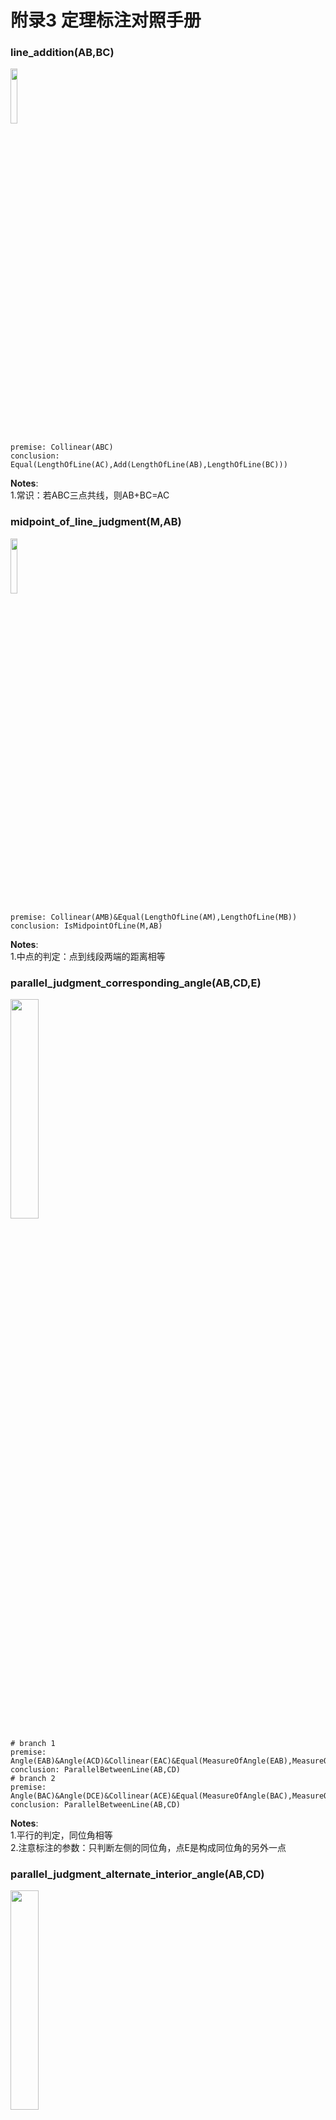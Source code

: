 # 附录3 定理标注对照手册
### line_addition(AB,BC)
<div>
    <img src="gdl-pic/T001.png" width="15%"
</div>

    premise: Collinear(ABC)
    conclusion: Equal(LengthOfLine(AC),Add(LengthOfLine(AB),LengthOfLine(BC)))
**Notes**:  
1.常识：若ABC三点共线，则AB+BC=AC  

### midpoint_of_line_judgment(M,AB)
<div>
    <img src="gdl-pic/T002.png" width="15%"
</div>

    premise: Collinear(AMB)&Equal(LengthOfLine(AM),LengthOfLine(MB))
    conclusion: IsMidpointOfLine(M,AB)
**Notes**:  
1.中点的判定：点到线段两端的距离相等  

### parallel_judgment_corresponding_angle(AB,CD,E)
<div>
    <img src="gdl-pic/T003.png" width="30%"
</div>

    # branch 1
    premise: Angle(EAB)&Angle(ACD)&Collinear(EAC)&Equal(MeasureOfAngle(EAB),MeasureOfAngle(ACD))
    conclusion: ParallelBetweenLine(AB,CD)
    # branch 2
    premise: Angle(BAC)&Angle(DCE)&Collinear(ACE)&Equal(MeasureOfAngle(BAC),MeasureOfAngle(DCE))
    conclusion: ParallelBetweenLine(AB,CD)
**Notes**:  
1.平行的判定，同位角相等  
2.注意标注的参数：只判断左侧的同位角，点E是构成同位角的另外一点  

### parallel_judgment_alternate_interior_angle(AB,CD)
<div>
    <img src="gdl-pic/T004.png" width="30%"
</div>

    # branch 1
    premise: Angle(BAD)&Angle(CDA)&Equal(MeasureOfAngle(BAD),MeasureOfAngle(CDA))
    conclusion: ParallelBetweenLine(AB,CD)
    # branch 2
    premise: Angle(CBA)&Angle(BCD)&Equal(MeasureOfAngle(CBA),MeasureOfAngle(BCD))
    conclusion: ParallelBetweenLine(AB,CD)
**Notes**:  
1.平行的判定：内错角相等  

### parallel_judgment_ipsilateral_internal_angle(AB,CD)
<div>
    <img src="gdl-pic/T005.png" width="15%"
</div>

    premise: Angle(BAC)&Angle(ACD)&Equal(Add(MeasureOfAngle(BAC),MeasureOfAngle(ACD)),180)
    conclusion: ParallelBetweenLine(AB,CD)
**Notes**:  
1.平行的判定，同旁内角互补  
2.注意标注的参数：只判断左侧的同旁内角  

### parallel_judgment_par_par(AB,CD,EF)
<div>
    <img src="gdl-pic/T006.png" width="15%"
</div>

    premise: ParallelBetweenLine(AB,CD)&ParallelBetweenLine(CD,EF)
    conclusion: ParallelBetweenLine(AB,EF)
**Notes**:  
1.平行的传递性  

### parallel_judgment_per_per(AB,CD)
<div>
    <img src="gdl-pic/T007.png" width="30%"
</div>

    # branch 1
    premise: PerpendicularBetweenLine(BA,CA)&PerpendicularBetweenLine(AC,DC)
    conclusion: ParallelBetweenLine(AB,CD)
    # branch 2
    premise: PerpendicularBetweenLine(CD,AD)&PerpendicularBetweenLine(BA,DA)
    conclusion: ParallelBetweenLine(AB,CD)
**Notes**:  
1.由垂直推出平行  

### parallel_property_collinear_extend(AB,CD,M)
<div>
    <img src="gdl-pic/T008.png" width="45%"
</div>

    # branch 1
    premise: Collinear(MAB)&ParallelBetweenLine(AB,CD)
    conclusion: ParallelBetweenLine(MA,CD)
                ParallelBetweenLine(MB,CD)
    # branch 2
    premise: Collinear(ABM)&ParallelBetweenLine(AB,CD)
    conclusion: ParallelBetweenLine(AM,CD)
                ParallelBetweenLine(BM,CD)
    # branch 3
    premise: Collinear(AMB)&ParallelBetweenLine(AB,CD)
    conclusion: ParallelBetweenLine(AM,CD)
                ParallelBetweenLine(MB,CD)
**Notes**:  
1.平行的共线扩展：由一个平行关系和一条平行线（上方那条）的共线点推出其他平行关系  

### parallel_property_corresponding_angle(AB,CD,E)
<div>
    <img src="gdl-pic/T009.png" width="30%"
</div>

    # branch 1
    premise: ParallelBetweenLine(AB,CD)&Collinear(EAC)
    conclusion: Equal(MeasureOfAngle(EAB),MeasureOfAngle(ACD))
    # branch 2
    premise: ParallelBetweenLine(AB,CD)&Collinear(ACE)
    conclusion: Equal(MeasureOfAngle(BAC),MeasureOfAngle(DCE))
**Notes**:  
1.平行的性质：同位角相等  

### parallel_property_alternate_interior_angle(AB,CD)
<div>
    <img src="gdl-pic/T010.png" width="30%"
</div>

    # branch 1
    premise: ParallelBetweenLine(AB,CD)&Line(AD)
    conclusion: Equal(MeasureOfAngle(BAD),MeasureOfAngle(CDA))
    # branch 2
    premise: ParallelBetweenLine(AB,CD)&Line(BC)
    conclusion: Equal(MeasureOfAngle(CBA),MeasureOfAngle(BCD))
**Notes**:  
1.平行的性质：内错角相等  

### parallel_property_ipsilateral_internal_angle(AB,CD)
<div>
    <img src="gdl-pic/T011.png" width="15%"
</div>

    premise: ParallelBetweenLine(AB,CD)&Line(AC)
    conclusion: Equal(Add(MeasureOfAngle(BAC),MeasureOfAngle(ACD)),180)
**Notes**:  
1.平行的性质：同旁内角互补  
2.左侧的同旁内角  

### parallel_property_par_per(AB,CD)
<div>
    <img src="gdl-pic/T012.png" width="30%"
</div>

    # branch 1
    premise: ParallelBetweenLine(AB,CD)&PerpendicularBetweenLine(AC,DC)
    conclusion: PerpendicularBetweenLine(BA,CA)
    # branch 2
    premise: ParallelBetweenLine(AB,CD)&PerpendicularBetweenLine(BA,CA)
    conclusion: PerpendicularBetweenLine(AC,DC)
**Notes**:  
1.平行线的性质：垂直+平行-->垂直  

### perpendicular_judgment_angle(AO,CO)
<div>
    <img src="gdl-pic/T013.png" width="15%"
</div>

    premise: Angle(AOC)&Equal(MeasureOfAngle(AOC),90)
    conclusion: PerpendicularBetweenLine(AO,CO)
**Notes**:  
1.垂直的判定：角为90°  

### perpendicular_property_collinear_extend(AO,CO,B)
<div>
    <img src="gdl-pic/T014.png" width="30%"
</div>

    # branch 1
    premise: PerpendicularBetweenLine(AO,CO)&Collinear(AOB)
    conclusion: PerpendicularBetweenLine(CO,BO)
    # branch 2
    premise: PerpendicularBetweenLine(AO,CO)&Collinear(COB)
    conclusion: PerpendicularBetweenLine(BO,AO)
**Notes**:  
1.垂直关系的共线扩展，B是与任意一条垂线共线的一点  

### perpendicular_bisector_judgment_per_and_mid(CO,AB)
<div>
    <img src="gdl-pic/T015.png" width="15%"
</div>

    premise: PerpendicularBetweenLine(AO,CO)&IsMidpointOfLine(O,AB)
    conclusion: IsPerpendicularBisectorOfLine(CO,AB)
**Notes**:  
1.垂直平分线判定：垂直且平分  

### perpendicular_bisector_judgment_distance_equal(CO,AB)
<div>
    <img src="gdl-pic/T016.png" width="15%"
</div>

    premise: Collinear(AOB)&PerpendicularBetweenLine(AO,CO)&Equal(LengthOfLine(CA),LengthOfLine(CB))
    conclusion: IsPerpendicularBisectorOfLine(CO,AB)
**Notes**:  
1.垂直平分线判定：垂直平分线上的点到两个端点的距离相等  

### perpendicular_bisector_property_distance_equal(CO,AB)
<div>
    <img src="gdl-pic/T017.png" width="15%"
</div>

    premise: IsPerpendicularBisectorOfLine(CO,AB)
    conclusion: Equal(LengthOfLine(CA),LengthOfLine(CB))
**Notes**:  
1.垂直平分线性质：垂直平分线上的点到两个端点的距离相等  

### perpendicular_bisector_property_bisector(CO,AB)
<div>
    <img src="gdl-pic/T018.png" width="15%"
</div>

    premise: IsPerpendicularBisectorOfLine(CO,AB)&Angle(BCO)&Angle(OCA)
    conclusion: IsBisectorOfAngle(CO,BCA)
**Notes**:  
1.垂直平分线性质：垂直平分线也是角平分线  

### angle_addition(ABC,CBD)
<div>
    <img src="gdl-pic/T019.png" width="15%"
</div>

    premise: Angle(ABC)&Angle(CBD)&Angle(ABD)
    conclusion: Equal(MeasureOfAngle(ABD),Add(MeasureOfAngle(ABC),MeasureOfAngle(CBD)))
**Notes**:  
1.常识：若∠ABC与∠CBD相邻，则∠ABC+∠CBD=∠ABD  

### flat_angle(ABC)
<div>
    <img src="gdl-pic/T020.png" width="15%"
</div>

    premise: Collinear(ABC)
    conclusion: Equal(MeasureOfAngle(ABC),180)
**Notes**:  
1.平角定理：平角为180°  

### adjacent_complementary_angle(AOB,BOC)
<div>
    <img src="gdl-pic/T021.png" width="15%"
</div>

    premise: Angle(AOB)&Angle(BOC)&Collinear(AOC)
    conclusion: Equal(Add(MeasureOfAngle(AOB),MeasureOfAngle(BOC)),180)
**Notes**:  
1.邻补角定理：一对邻补角的角度和为180°  

### round_angle(AOB,BOA)
<div>
    <img src="gdl-pic/T022.png" width="15%"
</div>

    premise: Angle(AOB)&Angle(BOA))
    conclusion: Equal(Add(MeasureOfAngle(AOB),MeasureOfAngle(BOA)),360)
**Notes**:  
1.周角定理：周角为360°  

### vertical_angle(AOC,BOD)
<div>
    <img src="gdl-pic/T023.png" width="15%"
</div>

    premise: Collinear(AOB)&Collinear(COD)
    conclusion: Equal(MeasureOfAngle(AOC),MeasureOfAngle(BOD))
**Notes**:  
1.对顶角相等：两直线相交，对顶角相等  

### bisector_of_angle_judgment_angle_equal(BD,ABC)
<div>
    <img src="gdl-pic/T024.png" width="15%"
</div>

    premise: Angle(ABD)&Angle(DBC)&Equal(MeasureOfAngle(ABD),MeasureOfAngle(DBC))
    conclusion: IsBisectorOfAngle(BD,ABC)
**Notes**:  
1.角平分线的判定：平分的两角相等  

### bisector_of_angle_judgment_distance_equal(BD,ABC)
<div>
    <img src="gdl-pic/T025.png" width="15%"
</div>

    premise: Angle(ABC)&Line(BD)&PerpendicularBetweenLine(DA,BA)&PerpendicularBetweenLine(BC,DC)&Equal(LengthOfLine(DA),LengthOfLine(DC))
    conclusion: IsBisectorOfAngle(BD,ABC)
**Notes**:  
1.角平分线的判定：角平分线上的点到两端的距离相等  

### bisector_of_angle_property_distance_equal(BD,ABC)
<div>
    <img src="gdl-pic/T026.png" width="15%"
</div>

    premise: IsBisectorOfAngle(BD,ABC)&PerpendicularBetweenLine(DA,BA)&PerpendicularBetweenLine(BC,DC)
    conclusion: Equal(LengthOfLine(DA),LengthOfLine(DC))
**Notes**:  
1.角平分线的判定：角平分线上的点到两端的距离相等  

### bisector_of_angle_property_line_ratio(BD,ABC)
<div>
    <img src="gdl-pic/T027.png" width="15%"
</div>

    premise: IsBisectorOfAngle(BD,ABC)&Collinear(CDA)
    conclusion: Equal(Mul(LengthOfLine(CD),LengthOfLine(BA)),Mul(LengthOfLine(DA),LengthOfLine(BC)))
**Notes**:  
1.角平分线的性质：边成比例  

### triangle_property_angle_sum(ABC)
<div>
    <img src="gdl-pic/T029.png" width="15%"
</div>

    premise: Triangle(ABC)
    conclusion: Equal(Add(MeasureOfAngle(ABC),MeasureOfAngle(BCA),MeasureOfAngle(CAB)),180)
**Notes**:  
1.三角形内角和为180°  

### sine_theorem(ABC)
<div>
    <img src="gdl-pic/T030.png" width="15%"
</div>

    premise: Triangle(ABC)
    conclusion: Equal(Mul(LengthOfLine(AB),Sin(MeasureOfAngle(ABC))),Mul(LengthOfLine(AC),Sin(MeasureOfAngle(BCA))))
**Notes**:  
1.正弦定理  
2.注意标注参数，三角形两腰和和两底角的正弦值成比例  

### cosine_theorem(ABC)
<div>
    <img src="gdl-pic/T031.png" width="15%"
</div>

    premise: Triangle(ABC)
    conclusion: Equal(Add(Pow(LengthOfLine(BC),2),Mul(2,LengthOfLine(AB),LengthOfLine(AC),Cos(MeasureOfAngle(CAB)))),Add(Pow(LengthOfLine(AB),2),Pow(LengthOfLine(AC),2)))
**Notes**:  
1.余弦定理  
2.注意标注参数，角是顶角  

### triangle_perimeter_formula(ABC)
<div>
    <img src="gdl-pic/T032.png" width="15%"
</div>

    premise: Triangle(ABC)
    conclusion: Equal(PerimeterOfTriangle(ABC),Add(LengthOfLine(AB),LengthOfLine(BC),LengthOfLine(CA)))
**Notes**:  
1.三角形周长公式：三边之和  

### triangle_area_formula_common(ABC)
<div>
    <img src="gdl-pic/T033.png" width="15%"
</div>

    premise: Triangle(ABC)
    conclusion: Equal(AreaOfTriangle(ABC),Mul(HeightOfTriangle(ABC),LengthOfLine(BC),1/2))
**Notes**:  
1.三角形面积公式：底乘高除2  
2.对应的底边是BC  

### triangle_area_formula_sine(ABC)
<div>
    <img src="gdl-pic/T034.png" width="15%"
</div>

    premise: Triangle(ABC)
    conclusion: Equal(AreaOfTriangle(ABC),Mul(LengthOfLine(AB),LengthOfLine(AC),Sin(MeasureOfAngle(CAB)),1/2))
**Notes**:  
1.三角形面积公式：已知一角和两临边即可求面积  
2.角是三角形的顶角，边是三角形的两腰，如triangle_area_formula_sine(ABC)会用∠CAB、边AB和边AC  

### median_of_triangle_judgment(AD,ABC)
<div>
    <img src="gdl-pic/T035.png" width="15%"
</div>

    premise: Triangle(ABC)&IsMidpointOfLine(D,BC)&Line(AD)
    conclusion: IsMedianOfTriangle(AD,ABC)
**Notes**:  
1.三角形中线的判定：顶点与底边中点的连线  

### altitude_of_triangle_judgment(AD,ABC)
<div>
    <img src="gdl-pic/T036.png" width="45%"
</div>

    # branch 1
    premise: Triangle(ABC)&Line(AD)&Collinear(BDC)&PerpendicularBetweenLine(BD,AD)
    conclusion: IsAltitudeOfTriangle(AD,ABC)
    # branch 2
    premise: Triangle(ABC)&Line(AD)&Collinear(DBC)&PerpendicularBetweenLine(AD,BD)
    conclusion: IsAltitudeOfTriangle(AD,ABC)
    # branch 3
    premise: Triangle(ABC)&Line(AD)&Collinear(BCD)&PerpendicularBetweenLine(CD,AD)
    conclusion: IsAltitudeOfTriangle(AD,ABC)
**Notes**:  
1.三角形高的判定：垂直于底边  

### midsegment_of_triangle_judgment_midpoint(DE,ABC)
<div>
    <img src="gdl-pic/T037.png" width="15%"
</div>

    premise: Collinear(ADB)&Collinear(AEC)&Line(DE)&IsMidpointOfLine(D,AB)&IsMidpointOfLine(E,AC)
    conclusion: IsMidsegmentOfTriangle(DE,ABC)
**Notes**:  
1.中位线判定：两边中点的连线  

### midsegment_of_triangle_judgment_parallel(DE,ABC)
<div>
    <img src="gdl-pic/T038.png" width="15%"
</div>

    premise: Collinear(ADB)&Collinear(AEC)&Line(DE)&ParallelBetweenLine(DE,BC)&(IsMidpointOfLine(D,AB)|IsMidpointOfLine(E,AC)|Equal(LengthOfLine(BC),Mul(LengthOfLine(DE),2)))
    conclusion: IsMidsegmentOfTriangle(DE,ABC)
**Notes**:  
1.中位线判定：平行且与三角形某腰的交点是该腰的中点  

### midsegment_of_triangle_property_parallel(DE,ABC)
<div>
    <img src="gdl-pic/T039.png" width="15%"
</div>

    premise: IsMidsegmentOfTriangle(DE,ABC)
    conclusion: ParallelBetweenLine(DE,BC)
**Notes**:  
1.中位线性质：平行于底边  

### midsegment_of_triangle_property_length(DE,ABC)
<div>
    <img src="gdl-pic/T039.png" width="15%"
</div>

    premise: IsMidsegmentOfTriangle(DE,ABC)
    conclusion: Equal(LengthOfLine(DE),Mul(LengthOfLine(BC),1/2))
**Notes**:  
1.中位线性质：中位线长度等于底边的一半  

### circumcenter_of_triangle_judgment_intersection(O,ABC,D,E)
<div>
    <img src="gdl-pic/T040.png" width="15%"
</div>

    premise: Triangle(ABC)&Collinear(ADB)&Collinear(CEA)&IsPerpendicularBisectorOfLine(OD,AB)&IsPerpendicularBisectorOfLine(OE,CA)
    conclusion: IsCircumcenterOfTriangle(O,ABC)
**Notes**:  
1.三角形外心判定：垂直平分线交点  

### circumcenter_of_triangle_property_intersection(O,ABC,D)
<div>
    <img src="gdl-pic/T041.png" width="30%"
</div>

    # branch 1
    premise: IsCircumcenterOfTriangle(O,ABC)&Collinear(BDC)&PerpendicularBetweenLine(BD,OD)
    conclusion: IsPerpendicularBisectorOfLine(OD,BC)
    # branch 2
    premise: IsCircumcenterOfTriangle(O,ABC)&IsMidpointOfLine(D,BC)
    conclusion: IsPerpendicularBisectorOfLine(OD,BC)
**Notes**:  
1.三角形外心性质：垂直平分线交点  

### incenter_of_triangle_judgment_intersection(O,ABC)
<div>
    <img src="gdl-pic/T042.png" width="15%"
</div>

    premise: Triangle(ABC)&IsBisectorOfAngle(BO,ABC)&IsBisectorOfAngle(CO,BCA)
    conclusion: IsIncenterOfTriangle(O,ABC)
**Notes**:  
1.三角形内心判定：角平分线交点  

### centroid_of_triangle_judgment_intersection(O,ABC,M,N)
<div>
    <img src="gdl-pic/T043.png" width="15%"
</div>

    premise: Triangle(ABC)&IsMedianOfTriangle(CM,CAB)&IsMedianOfTriangle(BN,BCA)&Collinear(COM)&Collinear(BON)
    conclusion: IsCentroidOfTriangle(O,ABC)
**Notes**:  
1.三角形重心判定：中线的交点  

### centroid_of_triangle_property_intersection(O,ABC,M)
<div>
    <img src="gdl-pic/T044.png" width="15%"
</div>

    premise: IsCentroidOfTriangle(O,ABC)&Collinear(AOM)&Collinear(BMC)
    conclusion: IsMedianOfTriangle(AM,ABC)
**Notes**:  
1.三角形重心性质：中线交点  

### centroid_of_triangle_property_line_ratio(O,ABC,M)
<div>
    <img src="gdl-pic/T045.png" width="15%"
</div>

    premise: IsCentroidOfTriangle(O,ABC)&Collinear(AOM)&Collinear(BMC)
    conclusion: Equal(LengthOfLine(OA),Mul(LengthOfLine(OM),2))
**Notes**:  
1.三角形重心性质：中线被重心分开的两部分成比例  

### orthocenter_of_triangle_judgment_intersection(O,ABC,D,E)
<div>
    <img src="gdl-pic/T046.png" width="15%"
</div>

    premise: Triangle(ABC)&IsAltitudeOfTriangle(CD,CAB)&IsAltitudeOfTriangle(BE,BCA)&Collinear(COD)&Collinear(BOE)
    conclusion: IsOrthocenterOfTriangle(O,ABC)
**Notes**:  
1.三角形垂心判定：高的交点  

### orthocenter_of_triangle_property_intersection(O,ABC,D)
<div>
    <img src="gdl-pic/T047.png" width="15%"
</div>

    premise: IsOrthocenterOfTriangle(O,ABC)&Collinear(AOD)&Collinear(BDC)
    conclusion: IsAltitudeOfTriangle(AD,ABC)
**Notes**:  
1.三角形垂心性质：高的交点  

### orthocenter_of_triangle_property_angle(O,ABC)
<div>
    <img src="gdl-pic/T048.png" width="15%"
</div>

    premise: IsOrthocenterOfTriangle(O,ABC)&Angle(COB)
    conclusion: Equal(MeasureOfAngle(COB),Add(MeasureOfAngle(ABC),MeasureOfAngle(BCA)))
**Notes**:  
1.三角形垂心性质：底边两点与O构成的角的大小等于三角形两底角之和  

### congruent_triangle_judgment_sss(ABC,DEF)
<div>
    <img src="gdl-pic/T049.png" width="30%"
</div>

    premise: Triangle(ABC)&Triangle(DEF)&Equal(LengthOfLine(AB),LengthOfLine(DE))&Equal(LengthOfLine(BC),LengthOfLine(EF))&Equal(LengthOfLine(CA),LengthOfLine(FD))
    conclusion: CongruentBetweenTriangle(ABC,DEF)
**Notes**:  
1.全等三角形判定：SSS  

### congruent_triangle_judgment_sas(ABC,DEF)
<div>
    <img src="gdl-pic/T050.png" width="30%"
</div>

    premise: Triangle(ABC)&Triangle(DEF)&Equal(LengthOfLine(AB),LengthOfLine(DE))&Equal(MeasureOfAngle(CAB),MeasureOfAngle(FDE))&Equal(LengthOfLine(AC),LengthOfLine(DF))
    conclusion: CongruentBetweenTriangle(ABC,DEF)
**Notes**:  
1.全等三角形判定：SAS  

### congruent_triangle_judgment_aas(ABC,DEF)
<div>
    <img src="gdl-pic/T051.png" width="90%"
</div>

    # branch 1
    premise: Triangle(ABC)&Triangle(DEF)&Equal(MeasureOfAngle(ABC),MeasureOfAngle(DEF))&Equal(MeasureOfAngle(BCA),MeasureOfAngle(EFD))&Equal(LengthOfLine(AB),LengthOfLine(DE))
    conclusion: CongruentBetweenTriangle(ABC,DEF)
    # branch 2
    premise: Triangle(ABC)&Triangle(DEF)&Equal(MeasureOfAngle(ABC),MeasureOfAngle(DEF))&Equal(MeasureOfAngle(BCA),MeasureOfAngle(EFD))&Equal(LengthOfLine(BC),LengthOfLine(EF))
    conclusion: CongruentBetweenTriangle(ABC,DEF)
    # branch 3
    premise: Triangle(ABC)&Triangle(DEF)&Equal(MeasureOfAngle(ABC),MeasureOfAngle(DEF))&Equal(MeasureOfAngle(BCA),MeasureOfAngle(EFD))&Equal(LengthOfLine(AC),LengthOfLine(DF))
    conclusion: CongruentBetweenTriangle(ABC,DEF)
**Notes**:  
1.全等三角形判定：AAS  

### congruent_triangle_judgment_hl(ABC,DEF)
<div>
    <img src="gdl-pic/T053.png" width="60%"
</div>

    premise: Triangle(ABC)&Triangle(DEF)&PerpendicularBetweenLine(AB,CB)&PerpendicularBetweenLine(DE,FE)&Equal(LengthOfLine(AC),LengthOfLine(DF))&(Equal(LengthOfLine(AB),LengthOfLine(DE))|Equal(LengthOfLine(BC),LengthOfLine(EF)))
    conclusion: CongruentBetweenTriangle(ABC,DEF)
**Notes**:  
1.全等三角形判定：HL  

### congruent_triangle_property_line_equal(ABC,DEF)
<div>
    <img src="gdl-pic/T054.png" width="30%"
</div>

    premise: CongruentBetweenTriangle(ABC,DEF)
    conclusion: Equal(LengthOfLine(BC),LengthOfLine(EF))
**Notes**:  
1.全等三角形性质：边相等  

### congruent_triangle_property_angle_equal(ABC,DEF)
<div>
    <img src="gdl-pic/T055.png" width="30%"
</div>

    premise: CongruentBetweenTriangle(ABC,DEF)
    conclusion: Equal(MeasureOfAngle(CAB),MeasureOfAngle(FDE))
**Notes**:  
1.全等三角形性质：角相等  

### congruent_triangle_property_perimeter_equal(ABC,DEF)
<div>
    <img src="gdl-pic/T056.png" width="30%"
</div>

    premise: CongruentBetweenTriangle(ABC,DEF)
    conclusion: Equal(PerimeterOfTriangle(ABC),PerimeterOfTriangle(DEF))
**Notes**:  
1.全等三角形性质：周长相等  

### congruent_triangle_property_area_equal(ABC,DEF)
<div>
    <img src="gdl-pic/T057.png" width="30%"
</div>

    premise: CongruentBetweenTriangle(ABC,DEF)
    conclusion: Equal(AreaOfTriangle(ABC),AreaOfTriangle(DEF))
**Notes**:  
1.全等三角形性质：面积相等  

### congruent_triangle_property_exchange(ABC,DEF)
<div>
    <img src="gdl-pic/T057.png" width="30%"
</div>

    premise: CongruentBetweenTriangle(ABC,DEF)
    conclusion: CongruentBetweenTriangle(DEF,ABC)
**Notes**:  
1.全等三角形性质：先后顺序不影响三角形的全等  

### mirror_congruent_triangle_judgment_sss(ABC,DEF)
<div>
    <img src="gdl-pic/T058.png" width="30%"
</div>

    premise: Triangle(ABC)&Triangle(DEF)&Equal(LengthOfLine(AB),LengthOfLine(FD))&Equal(LengthOfLine(BC),LengthOfLine(EF))&Equal(LengthOfLine(CA),LengthOfLine(DE))
    conclusion: MirrorCongruentBetweenTriangle(ABC,DEF)
**Notes**:  
1.全等三角形判定：SSS  

### mirror_congruent_triangle_judgment_sas(ABC,DEF)
<div>
    <img src="gdl-pic/T059.png" width="30%"
</div>

    premise: Triangle(ABC)&Triangle(DEF)&Equal(LengthOfLine(AB),LengthOfLine(DF))&Equal(MeasureOfAngle(CAB),MeasureOfAngle(FDE))&Equal(LengthOfLine(AC),LengthOfLine(DE))
    conclusion: MirrorCongruentBetweenTriangle(ABC,DEF)
**Notes**:  
1.全等三角形判定：SAS  

### mirror_congruent_triangle_judgment_aas(ABC,DEF)
<div>
    <img src="gdl-pic/T060.png" width="90%"
</div>

    # branch 1
    premise: Triangle(ABC)&Triangle(DEF)&Equal(MeasureOfAngle(ABC),MeasureOfAngle(EFD))&Equal(MeasureOfAngle(BCA),MeasureOfAngle(DEF))&Equal(LengthOfLine(AB),LengthOfLine(DF))
    conclusion: MirrorCongruentBetweenTriangle(ABC,DEF)
    # branch 2
    premise: Triangle(ABC)&Triangle(DEF)&Equal(MeasureOfAngle(ABC),MeasureOfAngle(EFD))&Equal(MeasureOfAngle(BCA),MeasureOfAngle(DEF))&Equal(LengthOfLine(BC),LengthOfLine(EF))
    conclusion: MirrorCongruentBetweenTriangle(ABC,DEF)
    # branch 3
    premise: Triangle(ABC)&Triangle(DEF)&Equal(MeasureOfAngle(ABC),MeasureOfAngle(EFD))&Equal(MeasureOfAngle(BCA),MeasureOfAngle(DEF))&Equal(LengthOfLine(CA),LengthOfLine(DE))
    conclusion: MirrorCongruentBetweenTriangle(ABC,DEF)
**Notes**:  
1.全等三角形判定：AAS  

### mirror_congruent_triangle_judgment_hl(ABC,DEF)
<div>
    <img src="gdl-pic/T062.png" width="60%"
</div>

    premise: Triangle(ABC)&Triangle(DEF)&PerpendicularBetweenLine(AB,CB)&PerpendicularBetweenLine(EF,DF)&Equal(LengthOfLine(AC),LengthOfLine(DE))&(Equal(LengthOfLine(BC),LengthOfLine(EF))|Equal(LengthOfLine(AB),LengthOfLine(DF)))
    conclusion: MirrorCongruentBetweenTriangle(ABC,DEF)
**Notes**:  
1.全等三角形判定：HL  

### mirror_congruent_triangle_property_line_equal(ABC,DEF)
<div>
    <img src="gdl-pic/T063.png" width="30%"
</div>

    premise: MirrorCongruentBetweenTriangle(ABC,DEF)
    conclusion: Equal(LengthOfLine(BC),LengthOfLine(EF))
**Notes**:  
1.全等三角形性质：边相等  

### mirror_congruent_triangle_property_angle_equal(ABC,DEF)
<div>
    <img src="gdl-pic/T064.png" width="30%"
</div>

    premise: MirrorCongruentBetweenTriangle(ABC,DEF)
    conclusion: Equal(MeasureOfAngle(CAB),MeasureOfAngle(FDE))
**Notes**:  
1.全等三角形性质：角相等  

### mirror_congruent_triangle_property_perimeter_equal(ABC,DEF)
<div>
    <img src="gdl-pic/T065.png" width="30%"
</div>

    premise: MirrorCongruentBetweenTriangle(ABC,DEF)
    conclusion: Equal(PerimeterOfTriangle(ABC),PerimeterOfTriangle(DEF))
**Notes**:  
1.全等三角形性质：周长相等  

### mirror_congruent_triangle_property_area_equal(ABC,DEF)
<div>
    <img src="gdl-pic/T066.png" width="30%"
</div>

    premise: MirrorCongruentBetweenTriangle(ABC,DEF)
    conclusion: Equal(AreaOfTriangle(ABC),AreaOfTriangle(DEF))
**Notes**:  
1.全等三角形性质：面积相等  

### mirror_congruent_triangle_property_exchange(ABC,DEF)
<div>
    <img src="gdl-pic/T057.png" width="30%"
</div>

    premise: MirrorCongruentBetweenTriangle(ABC,DEF)
    conclusion: MirrorCongruentBetweenTriangle(DEF,ABC)
**Notes**:  
1.镜像全等三角形性质：先后顺序不影响三角形的镜像全等  

### similar_triangle_judgment_sss(ABC,DEF)
<div>
    <img src="gdl-pic/T067.png" width="30%"
</div>

    premise: Triangle(ABC)&Triangle(DEF)&Equal(Mul(LengthOfLine(AB),LengthOfLine(EF)),Mul(LengthOfLine(DE),LengthOfLine(BC)))&Equal(Mul(LengthOfLine(AB),LengthOfLine(DF)),Mul(LengthOfLine(DE),LengthOfLine(CA)))
    conclusion: SimilarBetweenTriangle(ABC,DEF)
**Notes**:  
1.相似三角形判定：SSS  

### similar_triangle_judgment_sas(ABC,DEF)
<div>
    <img src="gdl-pic/T068.png" width="30%"
</div>

    premise: Triangle(ABC)&Triangle(DEF)&Equal(Mul(LengthOfLine(AB),LengthOfLine(DF)),Mul(LengthOfLine(DE),LengthOfLine(AC)))&Equal(MeasureOfAngle(CAB),MeasureOfAngle(FDE))
    conclusion: SimilarBetweenTriangle(ABC,DEF)
**Notes**:  
1.相似三角形判定：SAS  

### similar_triangle_judgment_aa(ABC,DEF)
<div>
    <img src="gdl-pic/T069.png" width="30%"
</div>

    premise: Triangle(ABC)&Triangle(DEF)&Equal(MeasureOfAngle(ABC),MeasureOfAngle(DEF))&Equal(MeasureOfAngle(BCA),MeasureOfAngle(EFD))
    conclusion: SimilarBetweenTriangle(ABC,DEF)
**Notes**:  
1.相似三角形判定：AA  

### similar_triangle_judgment_hl(ABC,DEF)
<div>
    <img src="gdl-pic/T070.png" width="60%"
</div>

    # branch 1
    premise: Triangle(ABC)&Triangle(DEF)&PerpendicularBetweenLine(AB,CB)&PerpendicularBetweenLine(DE,FE)&Equal(Mul(LengthOfLine(AB),LengthOfLine(DF)),Mul(LengthOfLine(AC),LengthOfLine(DE)))
    conclusion: SimilarBetweenTriangle(ABC,DEF)
    # branch q
    premise: Triangle(ABC)&Triangle(DEF)&PerpendicularBetweenLine(AB,CB)&PerpendicularBetweenLine(DE,FE)&Equal(Mul(LengthOfLine(BC),LengthOfLine(DF)),Mul(LengthOfLine(AC),LengthOfLine(EF)))
    conclusion: SimilarBetweenTriangle(ABC,DEF)
**Notes**:  
1.全等三角形判定：HL  

### similar_triangle_property_ratio(ABC,DEF)
<div>
    <img src="gdl-pic/T071.png" width="30%"
</div>

    premise: SimilarBetweenTriangle(ABC,DEF)
    conclusion: SimilarBetweenTriangle(DEF,ABC)
                Equal(Mul(RatioOfSimilarTriangle(ABC,DEF),RatioOfSimilarTriangle(DEF,ABC)),1)
**Notes**:  
1.相似三角形的比值 ABC/DEF * DEF/ABC = 1  

### similar_triangle_property_line_ratio(ABC,DEF)
<div>
    <img src="gdl-pic/T072.png" width="30%"
</div>

    premise: SimilarBetweenTriangle(ABC,DEF)
    conclusion: Equal(LengthOfLine(BC),Mul(LengthOfLine(EF),RatioOfSimilarTriangle(ABC,DEF)))
**Notes**:  
1.相似三角形性质：边成比例  
2.使用一次定理只得到底边成比例  

### similar_triangle_property_angle_equal(ABC,DEF)
<div>
    <img src="gdl-pic/T073.png" width="30%"
</div>

    premise: SimilarBetweenTriangle(ABC,DEF)
    conclusion: Equal(MeasureOfAngle(CAB),MeasureOfAngle(FDE))
**Notes**:  
1.相似三角形性质：角相等  

### similar_triangle_property_perimeter_ratio(ABC,DEF)
<div>
    <img src="gdl-pic/T074.png" width="30%"
</div>

    premise: SimilarBetweenTriangle(ABC,DEF)
    conclusion: Equal(PerimeterOfTriangle(ABC),Mul(PerimeterOfTriangle(DEF),RatioOfSimilarTriangle(ABC,DEF)))
**Notes**:  
1.相似三角形性质：周长成比例  

### similar_triangle_property_area_square_ratio(ABC,DEF)
<div>
    <img src="gdl-pic/T075.png" width="30%"
</div>

    premise: SimilarBetweenTriangle(ABC,DEF)
    conclusion: Equal(AreaOfTriangle(ABC),Mul(AreaOfTriangle(DEF),RatioOfSimilarTriangle(ABC,DEF),RatioOfSimilarTriangle(ABC,DEF)))
**Notes**:  
1.相似三角形性质：面积成比例  

### mirror_similar_triangle_judgment_sss(ABC,DEF)
<div>
    <img src="gdl-pic/T076.png" width="30%"
</div>

    premise: Triangle(ABC)&Triangle(DEF)&Equal(Mul(LengthOfLine(AB),LengthOfLine(EF)),Mul(LengthOfLine(FD),LengthOfLine(BC)))&Equal(Mul(LengthOfLine(AB),LengthOfLine(DE)),Mul(LengthOfLine(FD),LengthOfLine(CA)))
    conclusion: MirrorSimilarBetweenTriangle(ABC,DEF)
**Notes**:  
1.相似三角形判定：SSS  

### mirror_similar_triangle_judgment_sas(ABC,DEF)
<div>
    <img src="gdl-pic/T077.png" width="30%"
</div>

    premise: Triangle(ABC)&Triangle(DEF)&Equal(Mul(LengthOfLine(AB),LengthOfLine(DE)),Mul(LengthOfLine(DF),LengthOfLine(AC)))&Equal(MeasureOfAngle(CAB),MeasureOfAngle(FDE))
    conclusion: MirrorSimilarBetweenTriangle(ABC,DEF)
**Notes**:  
1.相似三角形判定：SAS  

### mirror_similar_triangle_judgment_aa(ABC,DEF)
<div>
    <img src="gdl-pic/T078.png" width="30%"
</div>

    premise: Triangle(ABC)&Triangle(DEF)&Equal(MeasureOfAngle(ABC),MeasureOfAngle(EFD))&Equal(MeasureOfAngle(BCA),MeasureOfAngle(DEF))
    conclusion: MirrorSimilarBetweenTriangle(ABC,DEF)
**Notes**:  
1.相似三角形判定：AA  

### mirror_similar_triangle_judgment_hl(ABC,DEF)
<div>
    <img src="gdl-pic/T079.png" width="60%"
</div>

    # branch 1
    premise: Triangle(BCA)&Triangle(DEF)&PerpendicularBetweenLine(AB,CB)&PerpendicularBetweenLine(EF,DF)&Equal(Mul(LengthOfLine(AB),LengthOfLine(DE)),Mul(LengthOfLine(DF),LengthOfLine(AC)))
    conclusion: MirrorSimilarBetweenTriangle(ABC,DEF)
    # branch 2
    premise: Triangle(BCA)&Triangle(DEF)&PerpendicularBetweenLine(AB,CB)&PerpendicularBetweenLine(EF,DF)&Equal(Mul(LengthOfLine(BC),LengthOfLine(DE)),Mul(LengthOfLine(AC),LengthOfLine(EF)))
    conclusion: MirrorSimilarBetweenTriangle(ABC,DEF)
**Notes**:  
1.镜像相似三角形判定：HL  

### mirror_similar_triangle_property_ratio(ABC,DEF)
<div>
    <img src="gdl-pic/T080.png" width="30%"
</div>

    premise: MirrorSimilarBetweenTriangle(ABC,DEF)
    conclusion: MirrorSimilarBetweenTriangle(DEF,ABC)
                Equal(Mul(RatioOfMirrorSimilarTriangle(ABC,DEF),RatioOfMirrorSimilarTriangle(DEF,ABC)),1)
**Notes**:  
1.镜像相似三角形的比值 ABC/DEF * DEF/ABC = 1  

### mirror_similar_triangle_property_line_ratio(ABC,DEF)
<div>
    <img src="gdl-pic/T081.png" width="30%"
</div>

    premise: MirrorSimilarBetweenTriangle(ABC,DEF)
    conclusion: Equal(LengthOfLine(BC),Mul(LengthOfLine(EF),RatioOfMirrorSimilarTriangle(ABC,DEF)))
**Notes**:  
1.相似三角形性质：边成比例  
2.使用一次定理只声明底边成比例  

### mirror_similar_triangle_property_angle_equal(ABC,DEF)
<div>
    <img src="gdl-pic/T082.png" width="30%"
</div>

    premise: MirrorSimilarBetweenTriangle(ABC,DEF)
    conclusion: Equal(MeasureOfAngle(CAB),MeasureOfAngle(FDE))
**Notes**:  
1.相似三角形性质：角相等  

### mirror_similar_triangle_property_perimeter_ratio(ABC,DEF)
<div>
    <img src="gdl-pic/T083.png" width="30%"
</div>

    premise: MirrorSimilarBetweenTriangle(ABC,DEF)
    conclusion: Equal(PerimeterOfTriangle(ABC),Mul(PerimeterOfTriangle(DEF),RatioOfMirrorSimilarTriangle(ABC,DEF)))
**Notes**:  
1.相似三角形性质：周长成比例  

### mirror_similar_triangle_property_area_square_ratio(ABC,DEF)
<div>
    <img src="gdl-pic/T084.png" width="30%"
</div>

    premise: MirrorSimilarBetweenTriangle(ABC,DEF)
    conclusion: Equal(AreaOfTriangle(ABC),Mul(AreaOfTriangle(DEF),RatioOfMirrorSimilarTriangle(ABC,DEF),RatioOfMirrorSimilarTriangle(ABC,DEF)))
**Notes**:  
1.相似三角形性质：面积成比例  

### right_triangle_judgment_angle(ABC)
<div>
    <img src="gdl-pic/T085.png" width="15%"
</div>

    premise: Triangle(ABC)&PerpendicularBetweenLine(AB,CB)
    conclusion: RightTriangle(ABC)
**Notes**:  
1.直角三角形判定：有一个角是直角  

### right_triangle_judgment_pythagorean_inverse(ABC)
<div>
    <img src="gdl-pic/T086.png" width="15%"
</div>

    premise: Triangle(ABC)&Equal(Add(Pow(LengthOfLine(AB),2),Pow(LengthOfLine(BC),2)),Pow(LengthOfLine(AC),2))
    conclusion: RightTriangle(ABC)
**Notes**:  
1.直角三角形判定：勾股定理  

### right_triangle_property_pythagorean(ABC)
<div>
    <img src="gdl-pic/T087.png" width="15%"
</div>

    premise: RightTriangle(ABC)
    conclusion: Equal(Add(Pow(LengthOfLine(AB),2),Pow(LengthOfLine(BC),2)),Pow(LengthOfLine(AC),2))
**Notes**:  
1.直角三角形性质：勾股定理  

### isosceles_triangle_judgment_line_equal(ABC)
<div>
    <img src="gdl-pic/T088.png" width="15%"
</div>

    premise: Triangle(ABC)&Equal(LengthOfLine(AB),LengthOfLine(AC))
    conclusion: IsoscelesTriangle(ABC)
**Notes**:  
1.等腰三角形判定：两腰相等  

### isosceles_triangle_judgment_angle_equal(ABC)
<div>
    <img src="gdl-pic/T089.png" width="15%"
</div>

    premise: Triangle(ABC)&Equal(MeasureOfAngle(ABC),MeasureOfAngle(BCA))
    conclusion: IsoscelesTriangle(ABC)
**Notes**:  
1.等腰三角形判定：两底角相等  

### isosceles_triangle_property_angle_equal(ABC)
<div>
    <img src="gdl-pic/T090.png" width="15%"
</div>

    premise: IsoscelesTriangle(ABC)
    conclusion: Equal(MeasureOfAngle(ABC),MeasureOfAngle(BCA))
**Notes**:  
1.等腰三角形性质：两底角相等  

### isosceles_triangle_property_line_coincidence(ABC,M)
<div>
    <img src="gdl-pic/T091.png" width="15%"
</div>

    # branch 1
    premise: IsoscelesTriangle(ABC)&IsAltitudeOfTriangle(AM,ABC)
    conclusion: IsMedianOfTriangle(AM,ABC)
                IsBisectorOfAngle(AM,CAB)
    # branch 2
    premise: IsoscelesTriangle(ABC)&IsMedianOfTriangle(AM,ABC)
    conclusion: IsAltitudeOfTriangle(AM,ABC)
                IsBisectorOfAngle(AM,CAB)
    # branch 3
    premise: IsoscelesTriangle(ABC)&Collinear(BMC)&IsBisectorOfAngle(AM,CAB)
    conclusion: IsAltitudeOfTriangle(AM,ABC)
                IsMedianOfTriangle(AM,ABC)
**Notes**:  
1.等腰三角形性质：三线合一  

### isosceles_right_triangle_judgment_isosceles_and_right(ABC)
<div>
    <img src="gdl-pic/T092.png" width="15%"
</div>

    premise: IsoscelesTriangle(ABC)&RightTriangle(CAB)
    conclusion: IsoscelesRightTriangle(ABC)
**Notes**:  
1.等腰直角三角形判定：即是等腰三角形也是直角三角形  

### isosceles_right_triangle_property_angle(ABC)
<div>
    <img src="gdl-pic/T093.png" width="15%"
</div>

    premise: IsoscelesRightTriangle(ABC)
    conclusion: Equal(MeasureOfAngle(ABC),45)
                Equal(MeasureOfAngle(BCA),45)
**Notes**:  
1.等腰直角三角形性质：两直角边为45°  

### equilateral_triangle_judgment_isosceles_and_isosceles(ABC)
<div>
    <img src="gdl-pic/T094.png" width="15%"
</div>

    premise: IsoscelesTriangle(ABC)&IsoscelesTriangle(BCA)
    conclusion: EquilateralTriangle(ABC)
**Notes**:  
1.等边三角形判定：两个等腰三角形  

### equilateral_triangle_property_angle(ABC)
<div>
    <img src="gdl-pic/T095.png" width="15%"
</div>

    premise: EquilateralTriangle(ABC)
    conclusion: Equal(MeasureOfAngle(CAB),60)
**Notes**:  
1.等边三角形性质：内角为60°  
2.内角指的是顶角，应用一次定理只得到一个角的角度  

### quadrilateral_property_angle_sum(ABCD)
<div>
    <img src="gdl-pic/T096.png" width="15%"
</div>

    premise: Quadrilateral(ABCD)
    conclusion: Equal(Add(MeasureOfAngle(ABC),MeasureOfAngle(BCD),MeasureOfAngle(CDA),MeasureOfAngle(DAB)),360)
**Notes**:  
1.四边形性质：内角为360°  

### quadrilateral_perimeter_formula(ABCD)
<div>
    <img src="gdl-pic/T097.png" width="15%"
</div>

    premise: Quadrilateral(ABCD)
    conclusion: Equal(Add(LengthOfLine(AB),LengthOfLine(BC),LengthOfLine(CD),LengthOfLine(DA)),PerimeterOfQuadrilateral(ABCD))
**Notes**:  
1.四边形周长公式  

### altitude_of_quadrilateral_judgment(EF,ABCD)
<div>
    <img src="gdl-pic/T098.png" width="45%"
</div>

    # branch 1
    premise: (Parallelogram(ABCD)|Trapezoid(ABCD))&Line(EF)&Collinear(AED)&Collinear(BFC)&PerpendicularBetweenLine(BF,EF)
    conclusion: IsAltitudeOfQuadrilateral(EF,ABCD)
    # branch 2
    premise: (Parallelogram(ABCD)|Trapezoid(ABCD))&Line(EF)&Collinear(AED)&Collinear(FBC)&PerpendicularBetweenLine(EF,BF)
    conclusion: IsAltitudeOfQuadrilateral(EF,ABCD)
    # branch 3
    premise: (Parallelogram(ABCD)|Trapezoid(ABCD))&Line(EF)&Collinear(AED)&Collinear(BCF)&PerpendicularBetweenLine(CF,EF)
    conclusion: IsAltitudeOfQuadrilateral(EF,ABCD)
**Notes**:  
1.平行四边形/梯形高的判定：垂直于底边  

### altitude_of_quadrilateral_judgment_left_vertex(AF,ABCD)
<div>
    <img src="gdl-pic/T166.png" width="45%"
</div>

    # branch 1
    premise: (Parallelogram(ABCD)|Trapezoid(ABCD))&Line(AF)&Collinear(BFC)&PerpendicularBetweenLine(BF,AF)
    conclusion: IsAltitudeOfQuadrilateral(AF,ABCD)
    # branch 2
    premise: (Parallelogram(ABCD)|Trapezoid(ABCD))&Line(AF)&Collinear(FBC)&PerpendicularBetweenLine(AF,BF)
    conclusion: IsAltitudeOfQuadrilateral(AF,ABCD)
    # branch 3
    premise: (Parallelogram(ABCD)|Trapezoid(ABCD))&Line(AF)&Collinear(BCF)&PerpendicularBetweenLine(CF,AF)
    conclusion: IsAltitudeOfQuadrilateral(AF,ABCD)
**Notes**:  
1.平行四边形/梯形高的判定：垂直于底边  

### altitude_of_quadrilateral_judgment_right_vertex(DF,ABCD)
<div>
    <img src="gdl-pic/T167.png" width="45%"
</div>

    # branch 1
    premise: (Parallelogram(ABCD)|Trapezoid(ABCD))&Line(DF)&Collinear(BFC)&PerpendicularBetweenLine(BF,DF)
    conclusion: IsAltitudeOfQuadrilateral(DF,ABCD)
    # branch 2
    premise: (Parallelogram(ABCD)|Trapezoid(ABCD))&Line(DF)&Collinear(FBC)&PerpendicularBetweenLine(DF,BF)
    conclusion: IsAltitudeOfQuadrilateral(DF,ABCD)
    # branch 3
    premise: (Parallelogram(ABCD)|Trapezoid(ABCD))&Line(DF)&Collinear(BCF)&PerpendicularBetweenLine(CF,DF)
    conclusion: IsAltitudeOfQuadrilateral(DF,ABCD)
**Notes**:  
1.平行四边形/梯形高的判定：垂直于底边  

### altitude_of_quadrilateral_judgment_diagonal(ABCD)
<div>
    <img src="gdl-pic/T168.png" width="30%"
</div>

    # branch 1
    premise: (Parallelogram(ABCD)|Trapezoid(ABCD))&Line(AC)&PerpendicularBetweenLine(BC,AC)
    conclusion: IsAltitudeOfQuadrilateral(AC,ABCD)
    # branch 2
    premise: (Parallelogram(ABCD)|Trapezoid(ABCD))&Line(DB)&PerpendicularBetweenLine(DB,CB)
    conclusion: IsAltitudeOfQuadrilateral(DB,ABCD)
**Notes**:  
1.平行四边形/梯形高的判定：垂直于底边  

### midsegment_of_quadrilateral_judgment_midpoint(EF,ABCD)
<div>
    <img src="gdl-pic/T099.png" width="15%"
</div>

    premise: Collinear(AEB)&Collinear(DFC)&Line(EF)&IsMidpointOfLine(E,AB)&IsMidpointOfLine(F,DC)
    conclusion: IsMidsegmentOfQuadrilateral(EF,ABCD)
**Notes**:  
1.四边形中位线判定：两边中点的连线  

### midsegment_of_quadrilateral_judgment_parallel(EF,ABCD)
<div>
    <img src="gdl-pic/T100.png" width="45%"
</div>

    # branch 1
    premise: Collinear(AEB)&Collinear(DFC)&Line(EF)&(Trapezoid(ABCD)|Parallelogram(ABCD))&ParallelBetweenLine(EF,BC)&IsMidpointOfLine(E,AB)
    conclusion: IsMidsegmentOfQuadrilateral(EF,ABCD)
    # branch 2
    premise: Collinear(AEB)&Collinear(DFC)&Line(EF)&(Trapezoid(ABCD)|Parallelogram(ABCD))&ParallelBetweenLine(EF,BC)&IsMidpointOfLine(F,CD)
    conclusion: IsMidsegmentOfQuadrilateral(EF,ABCD)
    # branch 3
    premise: Collinear(AEB)&Collinear(DFC)&Line(EF)&(Trapezoid(ABCD)|Parallelogram(ABCD))&ParallelBetweenLine(EF,BC)&Equal(Add(LengthOfLine(AD),LengthOfLine(BC)),Mul(LengthOfLine(EF),2))
    conclusion: IsMidsegmentOfQuadrilateral(EF,ABCD)
**Notes**:  
1.四边形中位线判定：是梯形或平行四边形、平行且某边成比例  

### midsegment_of_quadrilateral_property_length(EF,ABCD)
<div>
    <img src="gdl-pic/T101.png" width="15%"
</div>

    premise: IsMidsegmentOfQuadrilateral(EF,ABCD)
    conclusion: Equal(Add(LengthOfLine(AD),LengthOfLine(BC)),Mul(LengthOfLine(EF),2))
**Notes**:  
1.四边形中位线性质：上底和下底的一半  

### midsegment_of_quadrilateral_property_parallel(EF,ABCD)
<div>
    <img src="gdl-pic/T102.png" width="15%"
</div>

    premise: IsMidsegmentOfQuadrilateral(EF,ABCD)&(Trapezoid(ABCD)|Parallelogram(ABCD))
    conclusion: ParallelBetweenLine(AD,EF)
                ParallelBetweenLine(EF,BC)
**Notes**:  
1.四边形中位线性质：梯形、平行四边形的中位线平行于底边  

### circumcenter_of_quadrilateral_property_intersection(O,ABCD,E)
<div>
    <img src="gdl-pic/T103.png" width="30%"
</div>

    # branch 1
    premise: IsCircumcenterOfQuadrilateral(O,ABCD)&Collinear(BEC)&PerpendicularBetweenLine(BE,OE)
    conclusion: IsPerpendicularBisectorOfLine(OE,BC)
    # branch 2
    premise: IsCircumcenterOfQuadrilateral(O,ABCD)&IsMidpointOfLine(E,BC)
    conclusion: IsPerpendicularBisectorOfLine(OE,BC)
**Notes**:  
1.四边形外心性质：垂直平分线交点  

### congruent_quadrilateral_property_line_equal(ABCD,EFGH)
<div>
    <img src="gdl-pic/T028.png" width="30%"
</div>

    premise: CongruentBetweenQuadrilateral(ABCD,EFGH)
    conclusion: Equal(LengthOfLine(AB),LengthOfLine(EF))
**Notes**:  
1.全等四边形性质：边相等  

### congruent_quadrilateral_property_angle_equal(ABCD,EFGH)
<div>
    <img src="gdl-pic/T061.png" width="30%"
</div>

    premise: CongruentBetweenQuadrilateral(ABCD,EFGH)
    conclusion: Equal(MeasureOfAngle(DAB),MeasureOfAngle(HEF))
**Notes**:  
1.全等四边形性质：角相等  

### congruent_quadrilateral_property_perimeter_equal(ABCD,EFGH)
<div>
    <img src="gdl-pic/P072.png" width="30%"
</div>

    premise: CongruentBetweenQuadrilateral(ABCD,EFGH)
    conclusion: Equal(PerimeterOfQuadrilateral(ABC),PerimeterOfQuadrilateral(DEF))
**Notes**:  
1.全等四边形性质：周长相等  

### congruent_quadrilateral_property_area_equal(ABCD,EFGH)
<div>
    <img src="gdl-pic/P072.png" width="30%"
</div>

    premise: CongruentBetweenQuadrilateral(ABCD,EFGH)
    conclusion: Equal(AreaOfQuadrilateral(ABC),AreaOfQuadrilateral(DEF))
**Notes**:  
1.全等四边形性质：面积相等  

### congruent_quadrilateral_property_exchange(ABCD,EFGH)
<div>
    <img src="gdl-pic/P072.png" width="30%"
</div>

    premise: CongruentBetweenQuadrilateral(ABCD,EFGH)
    conclusion: CongruentBetweenQuadrilateral(EFGH,ABCD)
**Notes**:  
1.全等四边形性质：先后顺序不影响三角形的全等  

### mirror_congruent_quadrilateral_property_line_equal(ABCD,EFGH)
<div>
    <img src="gdl-pic/T171.png" width="30%"
</div>

    premise: MirrorCongruentBetweenQuadrilateral(ABCD,EFGH)
    conclusion: Equal(LengthOfLine(AB),LengthOfLine(EH))
**Notes**:  
1.全等四边形性质：边相等  

### mirror_congruent_quadrilateral_property_angle_equal(ABCD,EFGH)
<div>
    <img src="gdl-pic/T172.png" width="30%"
</div>

    premise: MirrorCongruentBetweenQuadrilateral(ABCD,EFGH)
    conclusion: Equal(MeasureOfAngle(DAB),MeasureOfAngle(HEF))
**Notes**:  
1.全等四边形性质：角相等  

### mirror_congruent_quadrilateral_property_perimeter_equal(ABCD,EFGH)
<div>
    <img src="gdl-pic/P073.png" width="30%"
</div>

    premise: MirrorCongruentBetweenQuadrilateral(ABCD,EFGH)
    conclusion: Equal(PerimeterOfQuadrilateral(ABC),PerimeterOfQuadrilateral(DEF))
**Notes**:  
1.全等四边形性质：周长相等  

### mirror_congruent_quadrilateral_property_area_equal(ABCD,EFGH)
<div>
    <img src="gdl-pic/P073.png" width="30%"
</div>

    premise: MirrorCongruentBetweenQuadrilateral(ABCD,EFGH)
    conclusion: Equal(AreaOfQuadrilateral(ABC),AreaOfQuadrilateral(DEF))
**Notes**:  
1.全等四边形性质：面积相等  

### mirror_congruent_quadrilateral_property_exchange(ABCD,EFGHF)
<div>
    <img src="gdl-pic/P073.png" width="30%"
</div>

    premise: MirrorCongruentBetweenQuadrilateral(ABCD,EFGH)
    conclusion: MirrorCongruentBetweenQuadrilateral(EFGH,ABCD)
**Notes**:  
1.镜像全等四边形性质：先后顺序不影响四边形的镜像全等  

### similar_quadrilateral_property_ratio(ABCD,EFGH)
<div>
    <img src="gdl-pic/P074.png" width="30%"
</div>

    premise: SimilarBetweenQuadrilateral(ABCD,EFGH)
    conclusion: SimilarBetweenQuadrilateral(EFGH,ABCD)
                Equal(Mul(RatioOfSimilarQuadrilateral(ABCD,EFGH),RatioOfSimilarQuadrilateral(EFGH,ABCD)),1)
**Notes**:  
1.相似三角形的比值  

### similar_quadrilateral_property_line_ratio(ABCD,EFGH)
<div>
    <img src="gdl-pic/T173.png" width="30%"
</div>

    premise: SimilarBetweenQuadrilateral(ABCD,EFGH)
    conclusion: Equal(LengthOfLine(AB),Mul(LengthOfLine(EF),RatioOfSimilarQuadrilateral(ABCD,EFGH)))
**Notes**:  
1.相似四边形性质：边成比例  

### similar_quadrilateral_property_angle_equal(ABCD,EFGH)
<div>
    <img src="gdl-pic/T174.png" width="30%"
</div>

    premise: SimilarBetweenQuadrilateral(ABCD,EFGH)
    conclusion: Equal(MeasureOfAngle(DAB),MeasureOfAngle(HEF))
**Notes**:  
1.相似四边形性质：角相等  

### similar_quadrilateral_property_perimeter_ratio(ABCD,EFGH)
<div>
    <img src="gdl-pic/P074.png" width="30%"
</div>

    premise: SimilarBetweenQuadrilateral(ABCD,EFGH)
    conclusion: Equal(PerimeterOfQuadrilateral(ABCD),Mul(PerimeterOfQuadrilateral(EFGH),RatioOfSimilarQuadrilateral(ABCD,EFGH)))
**Notes**:  
1.相似四边形性质：周长成比例  

### similar_quadrilateral_property_area_square_ratio(ABCD,EFGH)
<div>
    <img src="gdl-pic/P074.png" width="30%"
</div>

    premise: SimilarBetweenQuadrilateral(ABCD,EFGH)
    conclusion: Equal(AreaOfQuadrilateral(ABCD),Mul(AreaOfQuadrilateral(EFGH),RatioOfSimilarQuadrilateral(ABCD,EFGH),RatioOfSimilarQuadrilateral(ABCD,EFGH)))
**Notes**:  
1.相似四边形性质：面积成比例  

### mirror_similar_quadrilateral_property_ratio(ABCD,EFGH)
<div>
    <img src="gdl-pic/P075.png" width="30%"
</div>

    premise: MirrorSimilarBetweenQuadrilateral(ABCD,EFGH)
    conclusion: MirrorSimilarBetweenQuadrilateral(EFGH,ABCD)
                Equal(Mul(RatioOfMirrorSimilarQuadrilateral(ABCD,EFGH),RatioOfMirrorSimilarQuadrilateral(EFGH,ABCD)),1)
**Notes**:  
1.镜像相似四边形的比值  

### mirror_similar_quadrilateral_property_line_ratio(ABCD,EFGH)
<div>
    <img src="gdl-pic/T175.png" width="30%"
</div>

    premise: MirrorSimilarBetweenQuadrilateral(ABCD,EFGH)
    conclusion: Equal(LengthOfLine(AB),Mul(LengthOfLine(EH),RatioOfMirrorSimilarQuadrilateral(ABCD,EFGH)))
**Notes**:  
1.相似四边形性质：边成比例  

### mirror_similar_quadrilateral_property_angle_equal(ABCD,EFGH)
<div>
    <img src="gdl-pic/T176.png" width="30%"
</div>

    premise: MirrorSimilarBetweenQuadrilateral(ABCD,EFGH)
    conclusion: Equal(MeasureOfAngle(DAB),MeasureOfAngle(HEF))
**Notes**:  
1.相似四边形性质：角相等  

### mirror_similar_quadrilateral_property_perimeter_ratio(ABCD,EFGH)
<div>
    <img src="gdl-pic/P075.png" width="30%"
</div>

    premise: MirrorSimilarBetweenQuadrilateral(ABCD,EFGH)
    conclusion: Equal(PerimeterOfQuadrilateral(ABCD),Mul(PerimeterOfQuadrilateral(EFGH),RatioOfMirrorSimilarQuadrilateral(ABCD,EFGH)))
**Notes**:  
1.相似四边形性质：周长成比例  

### mirror_similar_quadrilateral_property_area_square_ratio(ABCD,EFGH)
<div>
    <img src="gdl-pic/P075.png" width="30%"
</div>

    premise: MirrorSimilarBetweenQuadrilateral(ABCD,EFGH)
    conclusion: Equal(AreaOfQuadrilateral(ABCD),Mul(AreaOfQuadrilateral(EFGH),RatioOfMirrorSimilarQuadrilateral(ABCD,EFGH),RatioOfMirrorSimilarQuadrilateral(ABCD,EFGH)))
**Notes**:  
1.相似四边形性质：面积成比例  

### parallelogram_judgment_parallel_and_parallel(ABCD)
<div>
    <img src="gdl-pic/T104.png" width="15%"
</div>

    premise: Quadrilateral(ABCD)&ParallelBetweenLine(AD,BC)&ParallelBetweenLine(BA,CD)
    conclusion: Parallelogram(ABCD)
**Notes**:  
1.平行四边形判定：两组对边分别平行  

### parallelogram_judgment_parallel_and_equal(ABCD)
<div>
    <img src="gdl-pic/T105.png" width="15%"
</div>

    premise: Quadrilateral(ABCD)&ParallelBetweenLine(BA,CD)&Equal(LengthOfLine(BA),LengthOfLine(CD))
    conclusion: Parallelogram(ABCD)
**Notes**:  
1.平行四边形判定：一组对边平行且相等  

### parallelogram_judgment_equal_and_equal(ABCD)
<div>
    <img src="gdl-pic/T106.png" width="15%"
</div>

    premise: Quadrilateral(ABCD)&Equal(LengthOfLine(AD),LengthOfLine(BC))&Equal(LengthOfLine(BA),LengthOfLine(CD))
    conclusion: Parallelogram(ABCD)
**Notes**:  
1.平行四边形判定：两组对边分别相等  

### parallelogram_judgment_angle_and_angle(ABCD)
<div>
    <img src="gdl-pic/T107.png" width="15%"
</div>

    premise: Quadrilateral(ABCD)&Equal(MeasureOfAngle(DAB),MeasureOfAngle(BCD))&Equal(MeasureOfAngle(ABC),MeasureOfAngle(CDA))
    conclusion: Parallelogram(ABCD)
**Notes**:  
1.平行四边形判定：两组对角分别相等  

### parallelogram_judgment_diagonal_bisection(ABCD,O)
<div>
    <img src="gdl-pic/T108.png" width="15%"
</div>

    premise: Quadrilateral(ABCD)&Collinear(AOC)&Collinear(BOD)&IsMidpointOfLine(O,AC)&IsMidpointOfLine(O,BD)
    conclusion: Parallelogram(ABCD)
**Notes**:  
1.平行四边形判定：对角线相互平分  

### parallelogram_property_opposite_line_equal(ABCD)
<div>
    <img src="gdl-pic/T109.png" width="15%"
</div>

    premise: Parallelogram(ABCD)
    conclusion: Equal(LengthOfLine(BA),LengthOfLine(CD))
**Notes**:  
1.平行四边形性质：对边相等  

### parallelogram_property_opposite_angle_equal(ABCD)
<div>
    <img src="gdl-pic/T110.png" width="15%"
</div>

    premise: Parallelogram(ABCD)
    conclusion: Equal(MeasureOfAngle(DAB),MeasureOfAngle(BCD))
**Notes**:  
1.平行四边形性质：对角相等  

### parallelogram_property_diagonal_bisection(ABCD,O)
<div>
    <img src="gdl-pic/T111.png" width="15%"
</div>

    premise: Parallelogram(ABCD)&Collinear(AOC)&Collinear(BOD)
    conclusion: IsMidpointOfLine(O,AC)
**Notes**:  
1.平行四边形性质：对角线相互平分  

### parallelogram_area_formula_common(ABCD)
<div>
    <img src="gdl-pic/T112.png" width="15%"
</div>

    premise: Parallelogram(ABCD)
    conclusion: Equal(AreaOfQuadrilateral(ABCD),Mul(HeightOfQuadrilateral(ABCD),LengthOfLine(BC)))
**Notes**:  
1.平行四边形的面积公式：S=底*高  
1.高是底边BC的高  

### parallelogram_area_formula_sine(ABCD)
<div>
    <img src="gdl-pic/T113.png" width="15%"
</div>

    premise: Parallelogram(ABCD)
    conclusion: Equal(AreaOfQuadrilateral(ABCD),Mul(LengthOfLine(AB),LengthOfLine(BC),Sin(MeasureOfAngle(ABC))))
**Notes**:  
1.平行四边形面积公式：S=AB*BC*sinB  

### kite_judgment_equal_and_equal(ABCD)
<div>
    <img src="gdl-pic/T114.png" width="15%"
</div>

    premise: Quadrilateral(ABCD)&Equal(LengthOfLine(AB),LengthOfLine(AD))&Equal(LengthOfLine(CB),LengthOfLine(CD))
    conclusion: Kite(ABCD)
**Notes**:  
1.筝形判定：两组临边分别相等  

### kite_property_diagonal_perpendicular_bisection(ABCD,O)
<div>
    <img src="gdl-pic/T115.png" width="15%"
</div>

    premise: Kite(ABCD)&Collinear(AOC)&Collinear(BOD)
    conclusion: IsPerpendicularBisectorOfLine(AO,BD)
**Notes**:  
1.筝形性质：一个对角线是另一个的垂直平分线  

### kite_property_opposite_angle_equal(ABCD)
<div>
    <img src="gdl-pic/T116.png" width="15%"
</div>

    premise: Kite(ABCD)
    conclusion: Equal(MeasureOfAngle(ABC),MeasureOfAngle(CDA))
**Notes**:  
1.筝形性质：一组对角(等角)相等  

### kite_area_formula_diagonal(ABCD)
<div>
    <img src="gdl-pic/T117.png" width="15%"
</div>

    premise: Kite(ABCD)&Line(BD)&Line(AC)
    conclusion: Equal(AreaOfQuadrilateral(ABCD),Mul(LengthOfLine(BD),LengthOfLine(AC),1/2))
**Notes**:  
1.筝形面积公式：S=m*l /2  

### kite_area_formula_sine(ABCD)
<div>
    <img src="gdl-pic/T118.png" width="15%"
</div>

    premise: Kite(ABCD)
    conclusion: Equal(AreaOfQuadrilateral(ABCD),Mul(LengthOfLine(AB),LengthOfLine(BC),Sin(MeasureOfAngle(ABC))))
**Notes**:  
1.筝形面积公式：S=AB*BC*sinB  

### rectangle_judgment_right_angle(ABCD)
<div>
    <img src="gdl-pic/T119.png" width="15%"
</div>

    premise: Parallelogram(ABCD)&PerpendicularBetweenLine(AB,CB)
    conclusion: Rectangle(ABCD)
**Notes**:  
1.矩形判定：有一个角是直角的平行四边形  

### rectangle_judgment_diagonal_equal(ABCD)
<div>
    <img src="gdl-pic/T120.png" width="15%"
</div>

    premise: Parallelogram(ABCD)&Line(AC)&Line(BD)&Equal(LengthOfLine(AC),LengthOfLine(BD))
    conclusion: Rectangle(ABCD)
**Notes**:  
1.矩形判定：对角线相等的平行四边形  

### rectangle_property_diagonal_equal(ABCD)
<div>
    <img src="gdl-pic/T121.png" width="15%"
</div>

    premise: Rectangle(ABCD)&Line(AC)&Line(BD)
    conclusion: Equal(LengthOfLine(AC),LengthOfLine(BD))
**Notes**:  
1.矩形性质：对角线相等  

### rhombus_judgment_parallelogram_and_kite(ABCD)
<div>
    <img src="gdl-pic/T122.png" width="15%"
</div>

    premise: Parallelogram(ABCD)&Kite(ABCD)
    conclusion: Rhombus(ABCD)
**Notes**:  
1.菱形判定：既是平行四边形又是筝形  

### square_judgment_rhombus_and_rectangle(ABCD)
<div>
    <img src="gdl-pic/T123.png" width="15%"
</div>

    premise: Rhombus(ABCD)&Rectangle(ABCD)
    conclusion: Square(ABCD)
**Notes**:  
1.正方形判定：既是菱形也是矩形  

### trapezoid_judgment_parallel(ABCD)
<div>
    <img src="gdl-pic/T124.png" width="15%"
</div>

    premise: Quadrilateral(ABCD)&ParallelBetweenLine(AD,BC)
    conclusion: Trapezoid(ABCD)
**Notes**:  
1.梯形判定：两边平行的四边形  

### trapezoid_area_formula(ABCD)
<div>
    <img src="gdl-pic/T125.png" width="15%"
</div>

    premise: Trapezoid(ABCD)
    conclusion: Equal(AreaOfQuadrilateral(ABCD),Mul(Add(LengthOfLine(AD),LengthOfLine(BC)),HeightOfQuadrilateral(ABCD),1/2))
**Notes**:  
1.梯形的面积公式：S=(上底+下底)*高/2  

### right_trapezoid_judgment_right_angle(ABCD)
<div>
    <img src="gdl-pic/T126.png" width="15%"
</div>

    premise: Trapezoid(ABCD)&PerpendicularBetweenLine(AB,CB)
    conclusion: RightTrapezoid(ABCD)
**Notes**:  
1.直角梯形的判定：有一侧是直角的梯形  

### right_trapezoid_area_formular(ABCD)
<div>
    <img src="gdl-pic/T169.png" width="15%"
</div>

    premise: RightTrapezoid(ABCD)
    conclusion: Equal(AreaOfQuadrilateral(ABCD),Mul(Add(LengthOfLine(AD),LengthOfLine(BC)),LengthOfLine(AB),1/2))
**Notes**:  
1.直角梯形面积公式：S=(AD+BC)*AB/2  

### isosceles_trapezoid_judgment_line_equal(ABCD)
<div>
    <img src="gdl-pic/T127.png" width="15%"
</div>

    premise: Trapezoid(ABCD)&Equal(LengthOfLine(AB),LengthOfLine(CD))
    conclusion: IsoscelesTrapezoid(ABCD)
**Notes**:  
1.等腰梯形的判定：腰相等的梯形  

### isosceles_trapezoid_judgment_angle_equal(ABCD)
<div>
    <img src="gdl-pic/T128.png" width="15%"
</div>

    premise: Trapezoid(ABCD)&Equal(MeasureOfAngle(ABC),MeasureOfAngle(BCD))
    conclusion: IsoscelesTrapezoid(ABCD)
**Notes**:  
1.等腰梯形的判定：底角相等的梯形  

### isosceles_trapezoid_judgment_diagonal_equal(ABCD)
<div>
    <img src="gdl-pic/T129.png" width="15%"
</div>

    premise: Trapezoid(ABCD)&Line(AC)&Line(BD)&Equal(LengthOfLine(AC),LengthOfLine(BD))
    conclusion: IsoscelesTrapezoid(ABCD)
**Notes**:  
1.等腰梯形的判定：对角线相等的梯形  

### isosceles_trapezoid_property_angle_equal(ABCD)
<div>
    <img src="gdl-pic/T130.png" width="15%"
</div>

    premise: IsoscelesTrapezoid(ABCD)
    conclusion: Equal(MeasureOfAngle(ABC),MeasureOfAngle(BCD))
**Notes**:  
1.等腰梯形的性质：底角相等  

### isosceles_trapezoid_property_diagonal_equal(ABCD)
<div>
    <img src="gdl-pic/T131.png" width="15%"
</div>

    premise: IsoscelesTrapezoid(ABCD)
    conclusion: Equal(LengthOfLine(AC),LengthOfLine(BD))
**Notes**:  
1.等腰梯形的性质：对角线相等  

### pentagon_property_angle_sum(ABCDE)
<div>
    <img src="gdl-pic/T132.png" width="15%"
</div>

    premise: Pentagon(ABCDE)
    conclusion: Equal(Add(MeasureOfAngle(ABC),MeasureOfAngle(BCD),MeasureOfAngle(CDE),MeasureOfAngle(DEA),MeasureOfAngle(EAB)),540)
**Notes**:  
1.五边形性质：内角和为540°  

### hexagon_property_angle_sum(ABCDEF)
<div>
    <img src="gdl-pic/P011.png" width="15%"
</div>

    premise: Hexagon(ABCDEF)
    conclusion: Equal(Add(MeasureOfAngle(ABC),MeasureOfAngle(BCD),MeasureOfAngle(CDE),MeasureOfAngle(DEF),MeasureOfAngle(EFA),MeasureOfAngle(FAB)),720)
**Notes**:  
1.六边形性质：内角和为720°  

### arc_addition_length(OAB,OBC)
<div>
    <img src="gdl-pic/T134.png" width="15%"
</div>

    premise: Arc(OAB)&Arc(OBC)&Arc(OAC)
    conclusion: Equal(LengthOfArc(OAC),Add(LengthOfArc(OAB),LengthOfArc(OBC)))
**Notes**:  
1.常识：临弧弧长相加  

### arc_addition_measure(OAB,OBC)
<div>
    <img src="gdl-pic/T134.png" width="15%"
</div>

    premise: Arc(OAB)&Arc(OBC)&Arc(OAC)
    conclusion: Equal(MeasureOfArc(OAC),Add(MeasureOfArc(OAB),MeasureOfArc(OBC)))
**Notes**:  
1.常识：临弧角度相加  

### arc_property_center_angle(OAB,P)
<div>
    <img src="gdl-pic/T133.png" width="15%"
</div>

    premise: Arc(OAB)&Angle(BPA)&IsCentreOfCircle(P,O)
    conclusion: Equal(MeasureOfArc(OAB),MeasureOfAngle(BPA))
**Notes**:  
1.常识：弧所对的角度等于弧所对圆心角角度  

### arc_property_circumference_angle_external(OAB,C)
<div>
    <img src="gdl-pic/T136.png" width="15%"
</div>

    premise: Cocircular(O,ABC)&Angle(BCA)
    conclusion: Equal(MeasureOfAngle(BCA),Mul(MeasureOfArc(OAB),1/2))
**Notes**:  
1.同弧所对的圆周角等于圆心角的一半  

### arc_property_circumference_angle_internal(OAB,D)
<div>
    <img src="gdl-pic/T170.png" width="15%"
</div>

    premise: Cocircular(O,ADB)&Angle(ADB)
    conclusion: Equal(MeasureOfAngle(ADB),Sub(180,Mul(MeasureOfArc(OAB),1/2)))
**Notes**:  
1.由圆内接四边形对角互补得此定理  

### arc_length_formula(OAB)
<div>
    <img src="gdl-pic/T137.png" width="15%"
</div>

    premise: Arc(OAB)
    conclusion: Equal(LengthOfArc(OAB),Mul(MeasureOfArc(OAB),1/180*π,RadiusOfCircle(O)))
**Notes**:  
1.弧长公式：L=n/180*pi*r  

### congruent_arc_judgment_length_equal(XAB,YCD)
<div>
    <img src="gdl-pic/P050.png" width="15%"
</div>

    premise: Arc(XAB)&Arc(YCD)&Cocircular(X,CD)&Equal(LengthOfArc(XAB),LengthOfArc(YCD))
    conclusion: CongruentBetweenArc(XAB,YCD)
**Notes**:  
1.全等弧判定：同圆且长度相等  

### congruent_arc_judgment_measure_equal(XAB,YCD)
<div>
    <img src="gdl-pic/P050.png" width="15%"
</div>

    premise: Arc(XAB)&Arc(YCD)&Cocircular(X,CD)&Equal(MeasureOfArc(XAB),MeasureOfArc(YCD))
    conclusion: CongruentBetweenArc(XAB,YCD)
**Notes**:  
1.全等弧判定：同圆且所对圆心角相等  

### congruent_arc_judgment_chord_equal(XAB,YCD)
<div>
    <img src="gdl-pic/T140.png" width="15%"
</div>

    premise: Arc(XAB)&Arc(YCD)&Cocircular(X,CD)&Line(AB)&Line(CD)&Equal(LengthOfLine(AB),LengthOfLine(CD))
    conclusion: CongruentBetweenArc(XAB,YCD)
**Notes**:  
1.全等弧判定：同圆且所对弦长度相等  

### congruent_arc_property_length_equal(XAB,YCD)
<div>
    <img src="gdl-pic/P050.png" width="15%"
</div>

    premise: CongruentBetweenArc(XAB,YCD)
    conclusion: Equal(LengthOfArc(XAB),LengthOfArc(YCD))
**Notes**:  
1.全等弧性质：长度相等  

### congruent_arc_property_measure_equal(XAB,YCD)
<div>
    <img src="gdl-pic/P050.png" width="15%"
</div>

    premise: CongruentBetweenArc(XAB,YCD)
    conclusion: Equal(MeasureOfArc(XAB),MeasureOfArc(YCD))
**Notes**:  
1.全等弧性质：所对圆心角相等  

### congruent_arc_property_chord_equal(XAB,YCD)
<div>
    <img src="gdl-pic/T140.png" width="15%"
</div>

    premise: CongruentBetweenArc(XAB,YCD)&Line(AB)&Line(CD)
    conclusion: Equal(LengthOfLine(AB),LengthOfLine(CD))
**Notes**:  
1.全等弧性质：所对弦长度相等  

### similar_arc_judgment_cocircular(XAB,YCD)
<div>
    <img src="gdl-pic/P051.png" width="15%"
</div>

    premise: Arc(XAB)&Arc(YCD)&Cocircular(X,CD)
    conclusion: SimilarBetweenArc(XAB,YCD)
**Notes**:  
1.相似弧判定：同圆  

### similar_arc_property_ratio(XAB,YCD)
<div>
    <img src="gdl-pic/P051.png" width="15%"
</div>

    premise: SimilarBetweenArc(XAB,YCD)&SimilarBetweenArc(YCD,XAB)
    conclusion: Equal(Mul(RatioOfSimilarArc(XAB,YCD),RatioOfSimilarArc(YCD,XAB)),1)
**Notes**:  
1.相似弧性质：成比例  

### similar_arc_property_length_ratio(XAB,YCD)
<div>
    <img src="gdl-pic/P051.png" width="15%"
</div>

    premise: SimilarBetweenArc(XAB,YCD)
    conclusion: Equal(LengthOfArc(XAB),Mul(LengthOfArc(YCD),RatioOfSimilarArc(YCD,XAB)))
**Notes**:  
1.相似弧性质：长度成比例  

### similar_arc_property_measure_ratio(XAB,YCD)
<div>
    <img src="gdl-pic/P051.png" width="15%"
</div>

    premise: SimilarBetweenArc(XAB,YCD)
    conclusion: Equal(MeasureOfArc(XAB),Mul(MeasureOfArc(YCD),RatioOfSimilarArc(YCD,XAB)))
**Notes**:  
1.相似弧性质：角度成比例  

### similar_arc_property_chord_ratio(XAB,YCD)
<div>
    <img src="gdl-pic/T148.png" width="15%"
</div>

    premise: SimilarBetweenArc(XAB,YCD)&Line(AB)&Line(CD)
    conclusion: Equal(LengthOfLine(AB),Mul(LengthOfLine(CD),RatioOfSimilarArc(YCD,XAB)))
**Notes**:  
1.相似弧性质：所对弦长成比例  

### circle_property_diameter_length_equal(APB,O)
<div>
    <img src="gdl-pic/T149.png" width="15%"
</div>

    premise: Cocircular(O,AB)&Collinear(APB)&IsCentreOfCircle(P,O)
    conclusion: Equal(LengthOfLine(AB),DiameterOfCircle(O))
**Notes**:  
1.圆的所有直径长度相等  

### circle_property_radius_length_equal(PA,O)
<div>
    <img src="gdl-pic/T150.png" width="15%"
</div>

    premise: Cocircular(O,A)&Line(PA)&IsCentreOfCircle(P,O)
    conclusion: Equal(LengthOfLine(OA),RadiusOfCircle(O))
**Notes**:  
1.圆的所有半径长度相等  

### circle_property_length_of_radius_and_diameter(O)
<div>
    <img src="gdl-pic/T165.png" width="15%"
</div>

    premise: Circle(O)
    conclusion: Equal(DiameterOfCircle(O),Mul(RadiusOfCircle(O),2))
**Notes**:  
1.常识：圆的直径是半径的两倍  

### circle_property_diameter_to_circumference_angle(O,APB,C)
<div>
    <img src="gdl-pic/T151.png" width="30%"
</div>

    # branch 1
    premise: Cocircular(O,ACB)&Collinear(APB)&Angle(BCA)&IsCentreOfCircle(P,O)
    conclusion: PerpendicularBetweenLine(BC,AC)
    # branch 2
    premise: Cocircular(O,ACB)&Collinear(APB)&Angle(ACB)&IsCentreOfCircle(P,O)
    conclusion: PerpendicularBetweenLine(AC,BC)
**Notes**:  
1.直径所对的圆周角是直角  

### circle_property_circular_power_chord_and_chord(AEB,CED,O)
<div>
    <img src="gdl-pic/T152.png" width="15%"
</div>

    premise: Cocircular(O,AB)&Cocircular(O,CD)&Collinear(AEB)&Collinear(CED)
    conclusion: Equal(Mul(LengthOfLine(EC),LengthOfLine(ED)),Mul(LengthOfLine(EA),LengthOfLine(EB)))
**Notes**:  
1.圆幂定理之相交弦定理：圆O的两个弦AB和CD交与点E，则EA*EB=EC*ED  

### circle_property_circular_power_tangent_and_segment_line(PA,PCD,O)
<div>
    <img src="gdl-pic/T153.png" width="15%"
</div>

    premise: IsTangentOfCircle(PA,O)&Cocircular(O,CD)&Collinear(PCD)
    conclusion: Equal(Mul(LengthOfLine(PA),LengthOfLine(PA)),Mul(LengthOfLine(PC),LengthOfLine(PD)))
**Notes**:  
1.圆幂定理之切割线定理：P引直线PAB切圆O于A，引割线PCD交圆O于CD，则PA*PA=PC*PD  

### circle_property_circular_power_segment_and_segment_line(PAB,PCD,O)
<div>
    <img src="gdl-pic/T154.png" width="15%"
</div>

    premise: Cocircular(O,AB)&Cocircular(O,CD)&Collinear(PAB)&Collinear(PCD)
    conclusion: Equal(Mul(LengthOfLine(PA),LengthOfLine(PB)),Mul(LengthOfLine(PC),LengthOfLine(PD)))
**Notes**:  
1.圆幂定理之割线定理：园外P引割线PAB切圆O于AB，引割线PCD交圆O于CD，则PA*PB=PC*PD  

### circle_property_circular_power_tangent_and_segment_angle(PA,PCD,O)
<div>
    <img src="gdl-pic/T052.png" width="30%"
</div>

    # branch 1
    premise: Cocircular(O,ACD)&Collinear(PCD)
    conclusion: Equal(Sub(MeasureOfArc(ODA),MeasureOfArc(OAC)),Mul(MeasureOfAngle(APC),2))
    # branch 2
    premise: Cocircular(O,CAD)&Collinear(PCD)
    conclusion: Equal(Sub(MeasureOfArc(OAD),MeasureOfArc(OCA)),Mul(MeasureOfAngle(CPA),2))
**Notes**:  
1.圆幂定理之割线角度关系：P引切线PA切圆O于A，引割线PCD交圆O于CD，则两端弧所对圆心角之差等于2倍角P  

### circle_property_circular_power_segment_and_segment_angle(PAB,PCD,O)
<div>
    <img src="gdl-pic/T155.png" width="30%"
</div>

    # branch 1
    premise: Cocircular(O,ACDB)&Collinear(PAB)&Collinear(PCD)
    conclusion: Equal(Sub(MeasureOfArc(ODB),MeasureOfArc(OAC)),Mul(MeasureOfAngle(APC),2))
    # branch 2
    premise: Cocircular(O,CABD)&Collinear(PAB)&Collinear(PCD)
    conclusion: Equal(Sub(MeasureOfArc(OBD),MeasureOfArc(OCA)),Mul(MeasureOfAngle(CPA),2))
**Notes**:  
1.圆幂定理之割线角度关系：P引割线PAB切圆O于AB，引割线PCD交圆O于CD，则两端弧所对圆心角之差等于2倍角P  

### circle_property_chord_perpendicular_bisect_chord(O,PM,AB)
<div>
    <img src="gdl-pic/T156.png" width="30%"
</div>

    # branch 1
    premise: Cocircular(O,AB)&Collinear(AMB)&IsCentreOfCircle(P,O)&PerpendicularBetweenLine(AM,PM)
    conclusion: IsPerpendicularBisectorOfLine(PM,AB)
    # branch 2
    premise: Cocircular(O,AB)&Collinear(AMB)&IsCentreOfCircle(P,O)&IsMidpointOfLine(M,AB)
    conclusion: IsPerpendicularBisectorOfLine(PM,AB)
**Notes**:  
1.弦中点和圆心的连线是弦的垂直平分线  

### circle_property_chord_perpendicular_bisect_arc(OAB,PMD)
<div>
    <img src="gdl-pic/T157.png" width="30%"
</div>

    # branch 1
    premise: Arc(OAB)&Cocircular(O,ADB)&Collinear(AMB)&Collinear(PMD)&IsCentreOfCircle(P,O)&PerpendicularBetweenLine(AM,PM)
    conclusion: Equal(LengthOfArc(OAD),LengthOfArc(ODB))
    # branch 2
    premise: Arc(OAB)&Cocircular(O,ADB)&Collinear(AMB)&Collinear(PMD)&IsCentreOfCircle(P,O)&IsMidpointOfLine(M,AB)
    conclusion: Equal(LengthOfArc(OAD),LengthOfArc(ODB))
**Notes**:  
1.圆心过弦中点与弦所对的弧的交点平分弧  

### circle_property_angle_of_osculation(OAB,P)
<div>
    <img src="gdl-pic/T177.png" width="30%"
</div>

    # branch 1
    premise: Arc(OAB)&Angle(BAP)&IsTangentOfCircle(PA,O)
    conclusion: Equal(MeasureOfAngle(BAP),Mul(MeasureOfArc(OAB),1/2))
    # branch 2
    premise: Arc(OAB)&Angle(PBA)&IsTangentOfCircle(PB,O)
    conclusion: Equal(MeasureOfAngle(PBA),Mul(MeasureOfArc(OAB),1/2))
**Notes**:  
1.弦切角定理：弦切角的度数等于它所夹的弧的圆心角度数的一半  

### circle_perimeter_formula(O)
<div>
    <img src="gdl-pic/T158.png" width="15%"
</div>

    premise: Circle(O)
    conclusion: Equal(PerimeterOfCircle(O),Mul(2*π,RadiusOfCircle(O)))
**Notes**:  
1.圆的周长公式：P=2*pi*r  

### circle_area_formula(O)
<div>
    <img src="gdl-pic/T158.png" width="15%"
</div>

    premise: Circle(O)
    conclusion: Equal(AreaOfCircle(O),Mul(π,RadiusOfCircle(O),RadiusOfCircle(O)))
**Notes**:  
1.圆的面积公式：S=pi*r*r  

### tangent_of_circle_judgment_perpendicular(PA,O,Q)
<div>
    <img src="gdl-pic/T160.png" width="30%"
</div>

    # branch 1
    premise: Cocircular(O,A)&IsCentreOfCircle(Q,O)&PerpendicularBetweenLine(QA,PA)
    conclusion: IsTangentOfCircle(PA,O)
    # branch 2
    premise: Cocircular(O,A)&IsCentreOfCircle(Q,O)&PerpendicularBetweenLine(PA,QA)
    conclusion: IsTangentOfCircle(PA,O)
**Notes**:  
1.圆切线的判定：垂直  

### tangent_of_circle_property_perpendicular(PA,O,Q)
<div>
    <img src="gdl-pic/T160.png" width="30%"
</div>

    # branch 1
    premise: IsTangentOfCircle(PA,O)&Angle(QAP)&IsCentreOfCircle(Q,O)
    conclusion: PerpendicularBetweenLine(QA,PA)
    # branch 2
    premise: IsTangentOfCircle(PA,O)&Angle(PAQ)&IsCentreOfCircle(Q,O)
    conclusion: PerpendicularBetweenLine(PA,QA)
**Notes**:  
1.圆切线的性质：垂直  

### tangent_of_circle_property_length_equal(PA,PB,O)
<div>
    <img src="gdl-pic/T162.png" width="15%"
</div>

    premise: IsTangentOfCircle(PA,O)&IsTangentOfCircle(PB,O)
    conclusion: Equal(LengthOfLine(PA),LengthOfLine(PB))
**Notes**:  
1.圆切线的性质：圆外一点到圆的两条切线长度相等  

### sector_perimeter_formula(OAB)
<div>
    <img src="gdl-pic/T163.png" width="15%"
</div>

    premise: Sector(OAB)
    conclusion: Equal(PerimeterOfSector(OAB),Add(RadiusOfCircle(O),RadiusOfCircle(O),LengthOfArc(OAB)))
**Notes**:  
1.扇形周长公式：P=2*r+L  

### sector_area_formula(OAB)
<div>
    <img src="gdl-pic/T163.png" width="15%"
</div>

    premise: Sector(OAB)
    conclusion: Equal(AreaOfSector(OAB),Mul(MeasureOfArc(OAB),1/360*π,RadiusOfCircle(O),RadiusOfCircle(O)))
**Notes**:  
1.扇形面积公式：S=n/360*pi*r*r  

